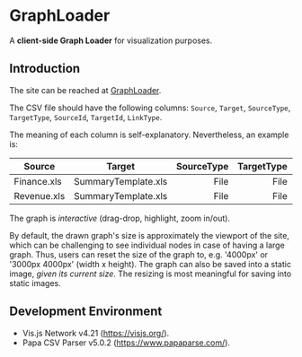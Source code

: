 # GraphLoader
A **client-side Graph Loader** for visualization purposes.

## Introduction

The site can be reached at [GraphLoader](https://thachngoctran.github.io/GraphLoader/).

The CSV file should have the following columns: `Source`, `Target`, `SourceType`, `TargetType`, `SourceId`, `TargetId`, `LinkType`.

The meaning of each column is self-explanatory. Nevertheless, an example is:

| Source        | Target                | SourceType  | TargetType    | SourceId      | TargetId  | LinkType  |
| ------------- |:---------------------:| -----------:| -------------:| -------------:| ---------:| ---------:|
| Finance.xls   | SummaryTemplate.xls   | File        | File          | fh24382       | keef49t   | REFER_TO  |
| Revenue.xls   | SummaryTemplate.xls   | File        | File          | 3uh2k3f       | keef49t   | REFER_TO  |

The graph is *interactive* (drag-drop, highlight, zoom in/out).

By default, the drawn graph's size is approximately the viewport of the site, which can be challenging to see individual nodes in case of having a large graph. Thus, users can reset the size of the graph to, e.g. '4000px' or '3000px 4000px' (width x height). The graph can also be saved into a static image, *given its current size*. The resizing is most meaningful for saving into static images.

## Development Environment

+ Vis.js Network v4.21 (https://visjs.org/).
+ Papa CSV Parser v5.0.2 (https://www.papaparse.com/).
